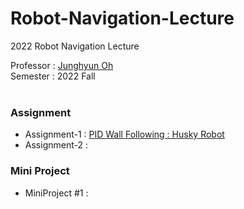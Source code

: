 # Robot-Navigation-Lecture
2022 Robot Navigation Lecture

Professor : [Junghyun Oh](http://robotailab.net/people/junghyunoh.html)<br>
Semester : 2022 Fall
<br><br>

### Assignment
* Assignment-1 : [PID Wall Following : Husky Robot](https://github.com/Lee-JaeWon/Robot-Navigation-Lecture/blob/main/wall_following_assignment/python/wall_follower.py)<br>
* Assignment-2 : <br>

### Mini Project
* MiniProject #1 :
